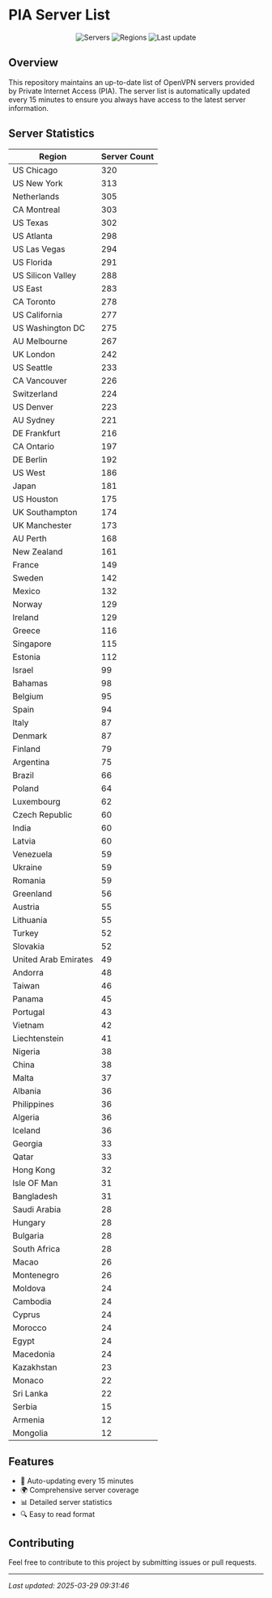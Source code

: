 # PIA Server List

<div align="center">

![Servers](https://img.shields.io/badge/servers-10,988-blue)
![Regions](https://img.shields.io/badge/regions-97-blue)
![Last update](https://img.shields.io/badge/Last_Updated-March_29_2025_04:31_EST-blue)

</div>

## Overview
This repository maintains an up-to-date list of OpenVPN servers provided by Private Internet Access (PIA). The server list is automatically updated every 15 minutes to ensure you always have access to the latest server information.

## Server Statistics
| Region | Server Count |
|--------|--------------|
| US Chicago                     | 320          |
| US New York                    | 313          |
| Netherlands                    | 305          |
| CA Montreal                    | 303          |
| US Texas                       | 302          |
| US Atlanta                     | 298          |
| US Las Vegas                   | 294          |
| US Florida                     | 291          |
| US Silicon Valley              | 288          |
| US East                        | 283          |
| CA Toronto                     | 278          |
| US California                  | 277          |
| US Washington DC               | 275          |
| AU Melbourne                   | 267          |
| UK London                      | 242          |
| US Seattle                     | 233          |
| CA Vancouver                   | 226          |
| Switzerland                    | 224          |
| US Denver                      | 223          |
| AU Sydney                      | 221          |
| DE Frankfurt                   | 216          |
| CA Ontario                     | 197          |
| DE Berlin                      | 192          |
| US West                        | 186          |
| Japan                          | 181          |
| US Houston                     | 175          |
| UK Southampton                 | 174          |
| UK Manchester                  | 173          |
| AU Perth                       | 168          |
| New Zealand                    | 161          |
| France                         | 149          |
| Sweden                         | 142          |
| Mexico                         | 132          |
| Norway                         | 129          |
| Ireland                        | 129          |
| Greece                         | 116          |
| Singapore                      | 115          |
| Estonia                        | 112          |
| Israel                         | 99           |
| Bahamas                        | 98           |
| Belgium                        | 95           |
| Spain                          | 94           |
| Italy                          | 87           |
| Denmark                        | 87           |
| Finland                        | 79           |
| Argentina                      | 75           |
| Brazil                         | 66           |
| Poland                         | 64           |
| Luxembourg                     | 62           |
| Czech Republic                 | 60           |
| India                          | 60           |
| Latvia                         | 60           |
| Venezuela                      | 59           |
| Ukraine                        | 59           |
| Romania                        | 59           |
| Greenland                      | 56           |
| Austria                        | 55           |
| Lithuania                      | 55           |
| Turkey                         | 52           |
| Slovakia                       | 52           |
| United Arab Emirates           | 49           |
| Andorra                        | 48           |
| Taiwan                         | 46           |
| Panama                         | 45           |
| Portugal                       | 43           |
| Vietnam                        | 42           |
| Liechtenstein                  | 41           |
| Nigeria                        | 38           |
| China                          | 38           |
| Malta                          | 37           |
| Albania                        | 36           |
| Philippines                    | 36           |
| Algeria                        | 36           |
| Iceland                        | 36           |
| Georgia                        | 33           |
| Qatar                          | 33           |
| Hong Kong                      | 32           |
| Isle OF Man                    | 31           |
| Bangladesh                     | 31           |
| Saudi Arabia                   | 28           |
| Hungary                        | 28           |
| Bulgaria                       | 28           |
| South Africa                   | 28           |
| Macao                          | 26           |
| Montenegro                     | 26           |
| Moldova                        | 24           |
| Cambodia                       | 24           |
| Cyprus                         | 24           |
| Morocco                        | 24           |
| Egypt                          | 24           |
| Macedonia                      | 24           |
| Kazakhstan                     | 23           |
| Monaco                         | 22           |
| Sri Lanka                      | 22           |
| Serbia                         | 15           |
| Armenia                        | 12           |
| Mongolia                       | 12           |

## Features
- 🔄 Auto-updating every 15 minutes
- 🌍 Comprehensive server coverage
- 📊 Detailed server statistics
- 🔍 Easy to read format

## Contributing
Feel free to contribute to this project by submitting issues or pull requests.

---
*Last updated: 2025-03-29 09:31:46*